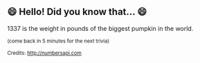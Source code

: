 ## :smile: Hello! Did you know that... :smile:
1337 is the weight in pounds of the biggest pumpkin in the world.

<sup>(come back in 5 minutes for the next trivia)</sup>


<sup>Credits: http://numbersapi.com</sup>
